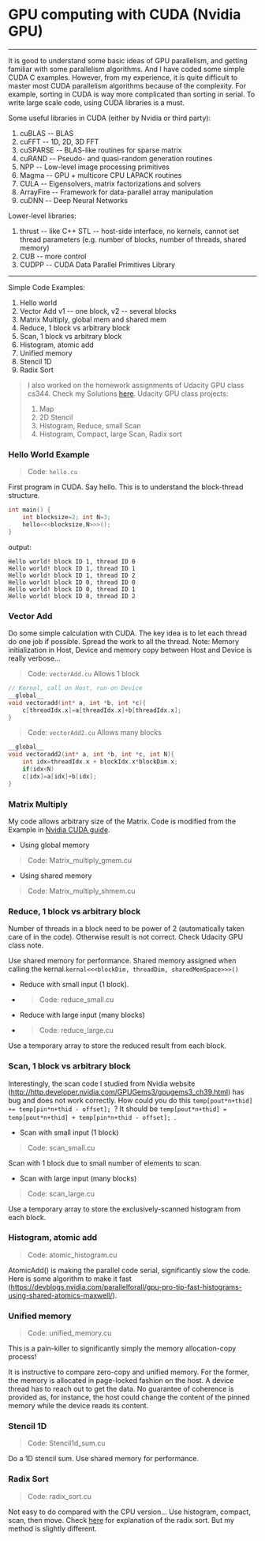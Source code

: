 # GPU computing with CUDA (Nvidia GPU)
-------
It is good to understand some basic ideas of GPU parallelism, and getting familiar with some parallelism algorithms. And I have coded some simple CUDA C examples. However, from my experience, it is quite difficult to master most CUDA parallelism algorithms because of the complexity. For example, sorting in CUDA is way more complicated than sorting in serial. To write large scale code, using CUDA libraries is a must. 

Some useful libraries in CUDA (either by Nvidia or third party):

1. cuBLAS -- BLAS
2. cuFFT -- 1D, 2D, 3D FFT
3. cuSPARSE -- BLAS-like routines for sparse matrix
4. cuRAND -- Pseudo- and quasi-random generation routines
5. NPP  -- Low-level image processing primitives
6. Magma -- GPU + multicore CPU LAPACK routines
7. CULA -- Eigensolvers, matrix factorizations and solvers
8. ArrayFire -- Framework for data-parallel array manipulation
9. cuDNN -- Deep Neural Networks

Lower-level libraries:

1. thrust -- like C++ STL  -- host-side interface, no kernels, cannot set thread parameters (e.g. number of blocks, number of threads, shared memory)
2. CUB -- more control
3. CUDPP -- CUDA Data Parallel Primitives Library


-------
Simple Code Examples:

1. Hello world
2. Vector Add v1 -- one block, v2 -- several blocks
3. Matrix Multiply, global mem and shared mem
4. Reduce, 1 block vs arbitrary block
5. Scan, 1 block vs arbitrary block
6. Histogram, atomic add
7. Unified memory
8. Stencil 1D
9. Radix Sort

> I also worked on the homework assignments of Udacity GPU class cs344. Check my Solutions [here](https://github.com/lijiyao111/Udacity_CUDA_GPU_cs344).
> Udacity GPU class projects:
> 
> 1. Map
> 2. 2D Stencil
> 3. Histogram, Reduce, small Scan
> 4. Histogram, Compact, large Scan, Radix sort



### Hello World Example
> Code: `hello.cu`

First program in CUDA. Say hello. This is to understand the block-thread structure.

```c
int main() {
    int blocksize=2; int N=3;
    hello<<<blocksize,N>>>();
}
```

output:
```
Hello world! block ID 1, thread ID 0
Hello world! block ID 1, thread ID 1
Hello world! block ID 1, thread ID 2
Hello world! block ID 0, thread ID 0
Hello world! block ID 0, thread ID 1
Hello world! block ID 0, thread ID 2
```

### Vector Add 
Do some simple calculation with CUDA. The key idea is to let each thread do one job if possible. Spread the work to all the thread. Note: Memory initialization in Host, Device and memory copy between Host and Device is really verbose...

> Code: `vectorAdd.cu`   Allows 1 block

```c
// Kernal, call on Host, run on Device
__global__ 
void vectoradd(int* a, int *b, int *c){
    c[threadIdx.x]=a[threadIdx.x]+b[threadIdx.x];
}
```

> Code: `vectorAdd2.cu`   Allows many blocks

```c
__global__ 
void vectoradd2(int* a, int *b, int *c, int N){
    int idx=threadIdx.x + blockIdx.x*blockDim.x;
    if(idx<N)
    c[idx]=a[idx]+b[idx];
}
```
 
### Matrix Multiply
My code allows arbitrary size of the Matrix. Code is modified from the Example in [Nvidia CUDA guide](https://docs.nvidia.com/cuda/cuda-c-programming-guide/).

- Using global memory
> Code: Matrix_multiply_gmem.cu

- Using shared memory
> Code: Matrix_multiply_shmem.cu

### Reduce, 1 block vs arbitrary block
Number of threads in a block need to be power of 2 (automatically taken care of in the code). Otherwise result is not correct. Check Udacity GPU class note.

Use shared memory for performance. Shared memory assigned when calling the kernal.`kernal<<<blockDim, threadDim, sharedMemSpace>>>()`

- Reduce with small input (1 block).
- > Code: reduce_small.cu

- Reduce with large input (many blocks)
- > Code: reduce_large.cu

Use a temporary array to store the reduced result from each block.

### Scan, 1 block vs arbitrary block
Interestingly, the scan code I studied from Nvidia website (http://http.developer.nvidia.com/GPUGems3/gpugems3_ch39.html) has bug and does not work correctly. How could you do this ```temp[pout*n+thid] += temp[pin*n+thid - offset]; ```? It should be ```temp[pout*n+thid] = temp[pout*n+thid] + temp[pin*n+thid - offset]; ```.

- Scan with small input (1 block)
> Code: scan_small.cu

Scan with 1 block due to small number of elements to scan. 


- Scan with large input (many blocks)
> Code: scan_large.cu

Use a temporary array to store the exclusively-scanned histogram from each block.

### Histogram, atomic add
> Code: atomic_histogram.cu

AtomicAdd() is making the parallel code serial, significantly slow the code. Here is some algorithm to make it fast (https://devblogs.nvidia.com/parallelforall/gpu-pro-tip-fast-histograms-using-shared-atomics-maxwell/). 

### Unified memory
> Code: unified_memory.cu

This is a pain-killer to significantly simply the memory allocation-copy process!

It is instructive to compare zero-copy and unified memory. For the former, the memory is allocated in
page-locked fashion on the host. A device thread has to reach out to get the data. No guarantee of
coherence is provided as, for instance, the host could change the content of the pinned memory while the
device reads its content.

### Stencil 1D
> Code: Stencil1d_sum.cu

Do a 1D stencil sum. Use shared memory for performance.

### Radix Sort
> Code: radix_sort.cu

Not easy to do compared with the CPU version... Use histogram, compact, scan, then move. Check [here](http://stackoverflow.com/questions/26206544/parallel-radix-sort-how-would-this-implementation-actually-work-are-there-some) for explanation of the radix sort. But my method is slightly different. 